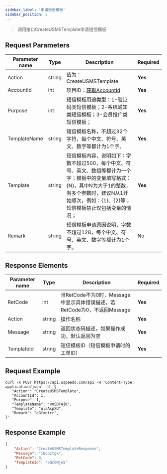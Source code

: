 ```yaml
---
sidebar_label: '申请短信模板'
sidebar_position: 2
---
```


> 调用接口CreateUSMSTemplate申请短信模板

## Request Parameters
| Parameter name | Type | Description | Required |
| --- | --- | --- | --- |
| Action | string | 值为：CreateUSMSTemplate   | **Yes**      |
| AccountId | int | 项目ID：[获取AccountId](../index)   | **Yes**      |
| Purpose | int  | 短信模板用途类型：1-验证码类短信模板；2-系统通知类短信模板；3-会员推广类短信模板； | **Yes** |
| TemplateName   | string | 短信模板名称，不超过32个字符，每个中文、符号、英文、数字等都计为1个字。 | **Yes**  |
| Template       | string | 短信模板内容，说明如下：字数不超过500，每个中文、符号、英文、数组等都计为一个字；模板中的变量填写格式：{N}，其中N为大于1的整数，有多个参数时，建议N从1开始顺次，例如：{1}、{2}等；短信模板禁止仅包括变量的情况； | **Yes**  |
| Remark         | string | 短信模板申请原因说明，字数不超过128，每个中文、符号、英文、数字等都计为1个字。  | No       

## Response Elements
| Parameter name | Type   | Description  | Required |
| --- | --- | --- | --- |
| RetCode        | int    | 当RetCode不为0时，Message中显示具体错误描述，若RetCode为0，不返回Message | **Yes**  |
| Action         | string | 操作名称                                                                 | **Yes**  |
| Message        | string | 返回状态码描述，如果操作成功，默认返回为空                               | **Yes**  |
| TemplateId     | string | 短信模板ID（短信模板申请时的工单ID）                                     | **Yes**  |

## Request Example

```shell
curl -X POST https://api.uspeedo.com/api -H 'Content-Type: application/json' -d '{
   "Action": "CreateUSMSTemplate",
   "AccountId": 1,
   "Purpose": 1,
   "TemplateName": "vnSDFAjK",
   "Template": "ulaAspXU",
   "Remark": "eGfxoirr",
}'
```

## Response Example
```json
{
    "Action": "CreateUSMSTemplateResponse", 
    "Message": "iUdpztgk", 
    "RetCode": 0, 
    "TemplateId": "edcONjeS"
}
```